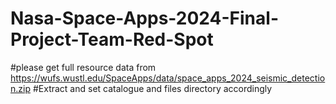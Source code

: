 # Nasa-Space-Apps-2024-Final-Project-Team-Red-Spot
#please get full resource data from https://wufs.wustl.edu/SpaceApps/data/space_apps_2024_seismic_detection.zip
#Extract and set catalogue and files directory accordingly
#
